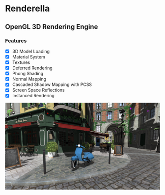# Renderella
OpenGL 3D Rendering Engine   
---
### Features
- [x] 3D Model Loading
- [x] Material System
- [x] Textures
- [x] Deferred Rendering
- [x] Phong Shading
- [x] Normal Mapping
- [x] Cascaded Shadow Mapping with PCSS
- [x] Screen Space Reflections
- [x] Instanced Rendering

![Renderella](https://github.com/MateuszTk/Renderella/blob/main/assets/renderella.PNG?raw=true)

